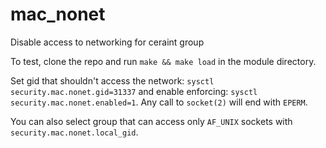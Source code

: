 # mac_nonet
Disable access to networking for ceraint group

To test, clone the repo and run `make && make load` in the module directory.

Set gid that shouldn't access the network: `sysctl security.mac.nonet.gid=31337` and enable enforcing:
`sysctl security.mac.nonet.enabled=1`.  Any call to `socket(2)` will end with `EPERM`.

You can also select group that can access only `AF_UNIX` sockets with `security.mac.nonet.local_gid`.
